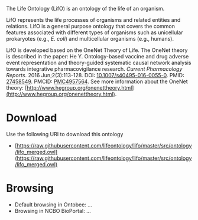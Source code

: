 The Life Ontology (LifO) is an ontology of the life of an organism.

LifO represents the life processes of organisms and related entities and relations. LifO is a general purpose ontology that covers the common features associated with different types of organisms such as unicellular prokaryotes (e.g., <i>E. coli</i>) and multicellular organisms (e.g., humans). 

LifO is developed based on the OneNet Theory of Life. The OneNet theory is described in the paper: He Y. Ontology-based vaccine and drug adverse event representation and theory-guided systematic causal network analysis towards integrative pharmacovigilance research. <i>Current Pharmacology Reports</i>. 2016 Jun;2(3):113-128. DOI: <a href="http://www.dx.doi.org/10.1007/s40495-016-0055-0">10.1007/s40495-016-0055-0</a>. PMID: <a href="https://www.ncbi.nlm.nih.gov/pubmed/?term=27458549">27458549</a>. PMCID: <a href="https://www.ncbi.nlm.nih.gov/pmc/articles/PMC4957564/">PMC4957564</a>. See more information about the OneNet theory: [http://www.hegroup.org/onenettheory.html](http://www.hegroup.org/onenettheory.html).

# Download

Use the following URI to download this ontology

* [https://raw.githubusercontent.com/lifeontology/lifo/master/src/ontology/lifo_merged.owl](https://raw.githubusercontent.com/lifeontology/lifo/master/src/ontology/lifo_merged.owl)

# Browsing

* Default browsing in Ontobee: ... 
* Browsing in NCBO BioPortal: ... 
